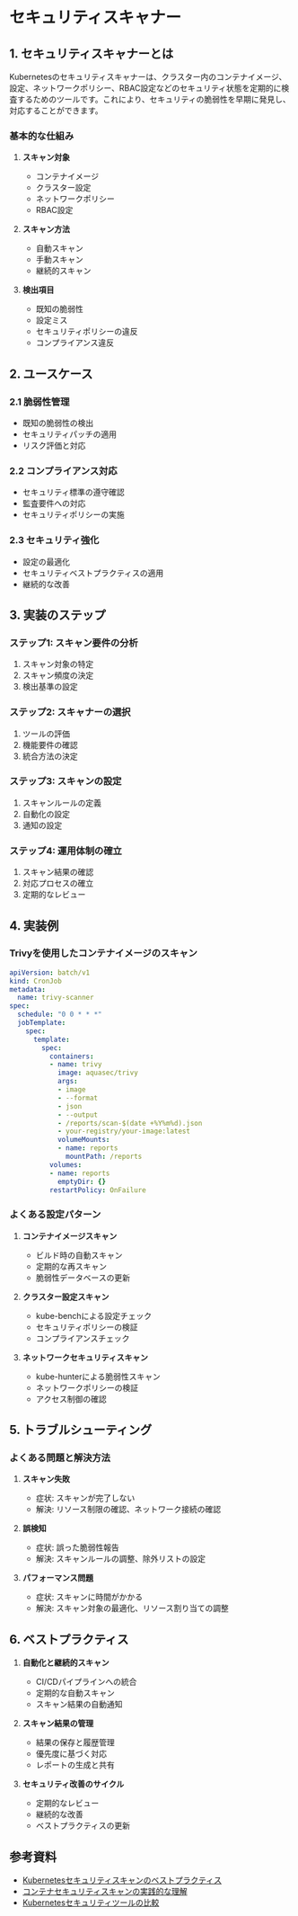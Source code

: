 # セキュリティスキャナー

## 1. セキュリティスキャナーとは

Kubernetesのセキュリティスキャナーは、クラスター内のコンテナイメージ、設定、ネットワークポリシー、RBAC設定などのセキュリティ状態を定期的に検査するためのツールです。これにより、セキュリティの脆弱性を早期に発見し、対応することができます。

### 基本的な仕組み

1. **スキャン対象**
   - コンテナイメージ
   - クラスター設定
   - ネットワークポリシー
   - RBAC設定

2. **スキャン方法**
   - 自動スキャン
   - 手動スキャン
   - 継続的スキャン

3. **検出項目**
   - 既知の脆弱性
   - 設定ミス
   - セキュリティポリシーの違反
   - コンプライアンス違反

## 2. ユースケース

### 2.1 脆弱性管理
- 既知の脆弱性の検出
- セキュリティパッチの適用
- リスク評価と対応

### 2.2 コンプライアンス対応
- セキュリティ標準の遵守確認
- 監査要件への対応
- セキュリティポリシーの実施

### 2.3 セキュリティ強化
- 設定の最適化
- セキュリティベストプラクティスの適用
- 継続的な改善

## 3. 実装のステップ

### ステップ1: スキャン要件の分析
1. スキャン対象の特定
2. スキャン頻度の決定
3. 検出基準の設定

### ステップ2: スキャナーの選択
1. ツールの評価
2. 機能要件の確認
3. 統合方法の決定

### ステップ3: スキャンの設定
1. スキャンルールの定義
2. 自動化の設定
3. 通知の設定

### ステップ4: 運用体制の確立
1. スキャン結果の確認
2. 対応プロセスの確立
3. 定期的なレビュー

## 4. 実装例

### Trivyを使用したコンテナイメージのスキャン

```yaml
apiVersion: batch/v1
kind: CronJob
metadata:
  name: trivy-scanner
spec:
  schedule: "0 0 * * *"
  jobTemplate:
    spec:
      template:
        spec:
          containers:
          - name: trivy
            image: aquasec/trivy
            args:
            - image
            - --format
            - json
            - --output
            - /reports/scan-$(date +%Y%m%d).json
            - your-registry/your-image:latest
            volumeMounts:
            - name: reports
              mountPath: /reports
          volumes:
          - name: reports
            emptyDir: {}
          restartPolicy: OnFailure
```

### よくある設定パターン

1. **コンテナイメージスキャン**
   - ビルド時の自動スキャン
   - 定期的な再スキャン
   - 脆弱性データベースの更新

2. **クラスター設定スキャン**
   - kube-benchによる設定チェック
   - セキュリティポリシーの検証
   - コンプライアンスチェック

3. **ネットワークセキュリティスキャン**
   - kube-hunterによる脆弱性スキャン
   - ネットワークポリシーの検証
   - アクセス制御の確認

## 5. トラブルシューティング

### よくある問題と解決方法

1. **スキャン失敗**
   - 症状: スキャンが完了しない
   - 解決: リソース制限の確認、ネットワーク接続の確認

2. **誤検知**
   - 症状: 誤った脆弱性報告
   - 解決: スキャンルールの調整、除外リストの設定

3. **パフォーマンス問題**
   - 症状: スキャンに時間がかかる
   - 解決: スキャン対象の最適化、リソース割り当ての調整

## 6. ベストプラクティス

1. **自動化と継続的スキャン**
   - CI/CDパイプラインへの統合
   - 定期的な自動スキャン
   - スキャン結果の自動通知

2. **スキャン結果の管理**
   - 結果の保存と履歴管理
   - 優先度に基づく対応
   - レポートの生成と共有

3. **セキュリティ改善のサイクル**
   - 定期的なレビュー
   - 継続的な改善
   - ベストプラクティスの更新

## 参考資料

- [Kubernetesセキュリティスキャンのベストプラクティス](https://kubernetes.io/docs/concepts/security/overview/)
- [コンテナセキュリティスキャンの実践的な理解](https://thenewstack.io/a-practical-approach-to-container-security-scanning/)
- [Kubernetesセキュリティツールの比較](https://thenewstack.io/comparing-kubernetes-security-tools/)
